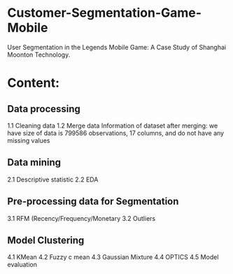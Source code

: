 # Customer-Segmentation-Game-Mobile
User Segmentation in the Legends Mobile Game:  A Case Study of Shanghai Moonton Technology.
# Content:
## Data processing
1.1 Cleaning data
1.2 Merge data
Information of dataset after merging: we have size of data is 799586 observations, 17 columns, and do not have any missing values

## Data mining
2.1 Descriptive statistic
2.2 EDA

## Pre-processing data for Segmentation
3.1 RFM (Recency/Frequency/Monetary
3.2 Outliers

## Model Clustering
4.1 KMean
4.2 Fuzzy c mean
4.3 Gaussian Mixture
4.4 OPTICS
4.5 Model evaluation
